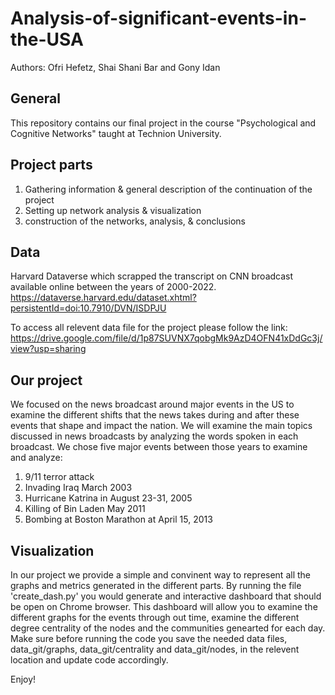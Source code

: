 # Analysis-of-significant-events-in-the-USA

Authors: Ofri Hefetz, Shai Shani Bar and Gony Idan


## General
This repository contains our final project in the course "Psychological and Cognitive Networks" taught at Technion University.


## Project parts
1. Gathering information & general description of the continuation of the project
2. Setting up network analysis & visualization
3. construction of the networks,  analysis, & conclusions


## Data
Harvard Dataverse which scrapped the transcript on CNN broadcast available online between the years of 2000-2022.
https://dataverse.harvard.edu/dataset.xhtml?persistentId=doi:10.7910/DVN/ISDPJU 

To access all relevent data file for the project please follow the link:
https://drive.google.com/file/d/1p87SUVNX7qobgMk9AzD4OFN41xDdGc3j/view?usp=sharing

## Our project 
We focused on the news broadcast around major events in the US to examine the different shifts that the news takes during and after these 
events that shape and impact the nation. We will examine the main topics discussed in news broadcasts by analyzing the words spoken in each broadcast.
We chose five major events between those years to examine and analyze:
1. 9/11 terror attack 
2. Invading Iraq March 2003 
3. Hurricane Katrina in August 23-31, 2005 
4. Killing of Bin Laden May 2011 
5. Bombing at Boston Marathon at April 15, 2013 


## Visualization
In our project we provide a simple and convinent way to represent all the graphs and metrics generated in the different parts. By running the file 'create_dash.py' you would generate and interactive dashboard that should be open on Chrome browser. This dashboard will allow you to examine the different graphs for the events through out time, examine the different degree centrality of the nodes and the communities genearted for each day. Make sure before running the code you save the needed data files, data_git/graphs, data_git/centrality and data_git/nodes, in the relevent location and update code accordingly. 

Enjoy!

